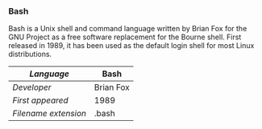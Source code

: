 ### Bash
Bash is a Unix shell and command language written by Brian Fox for the GNU Project as a free software replacement for the Bourne shell. First released in 1989, it has been used as the default login shell for most Linux distributions.

|_Language_|Bash|
|-|-|
|_Developer_|Brian Fox|
|_First appeared_|1989|
|_Filename extension_|.bash|